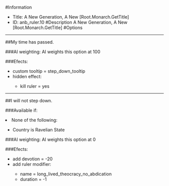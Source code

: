 #Information
 - Title: A New Generation, A New [Root.Monarch.GetTitle]
 - ID: anb_ruler.10
#Description
A New Generation, A New [Root.Monarch.GetTitle]
#Options

___
##My time has passed.

###AI weighting:
AI weights this option at 100


###Efects:<ul><li>custom tooltip = step_down_tooltip</li><li>hidden effect:</li><ul><li>kill ruler = yes</li></ul></ul>

___
##I will not step down.

###Available if:
<li>None of the following:</li><ul><li>Country is Ravelian State</li></ul>

###AI weighting:
AI weights this option at 0


###Efects:<ul><li>add devotion = -20</li><li>add ruler modifier:</li><ul><li>name = long_lived_theocracy_no_abdication</li><li>duration = -1</li></ul></ul>
